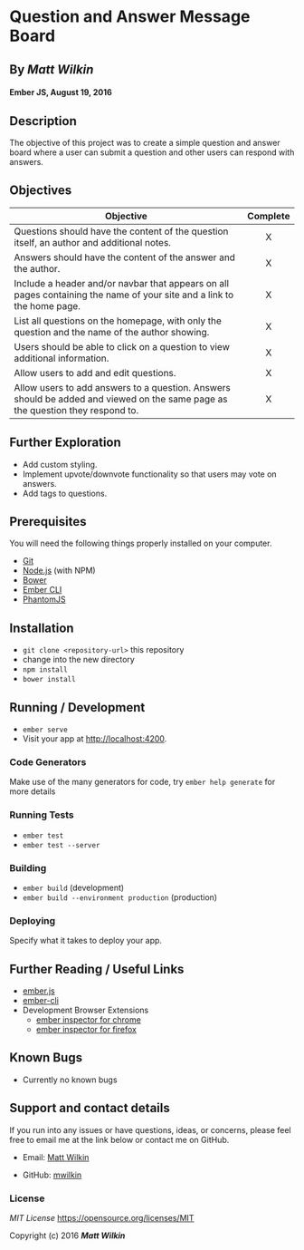 # Question and Answer Message Board

## By _Matt Wilkin_

#### Ember JS, August 19, 2016

## Description

The objective of this project was to create a simple question and answer board where a user can submit a question and other users can respond with answers.

## Objectives

| Objective        | Complete           |
| ------------- |:-------------:|
| Questions should have the content of the question itself, an author and additional notes.    | X |
| Answers should have the content of the answer and the author.     | X |
| Include a header and/or navbar that appears on all pages containing the name of your site and a link to the home page.    | X |
| List all questions on the homepage, with only the question and the name of the author showing.     | X |
| Users should be able to click on a question to view additional information.     | X |
| Allow users to add and edit questions.     | X |
| Allow users to add answers to a question. Answers should be added and viewed on the same page as the question they respond to.     | X |

## Further Exploration

* Add custom styling.
* Implement upvote/downvote functionality so that users may vote on answers.
* Add tags to questions.

## Prerequisites

You will need the following things properly installed on your computer.

* [Git](http://git-scm.com/)
* [Node.js](http://nodejs.org/) (with NPM)
* [Bower](http://bower.io/)
* [Ember CLI](http://ember-cli.com/)
* [PhantomJS](http://phantomjs.org/)

## Installation

* `git clone <repository-url>` this repository
* change into the new directory
* `npm install`
* `bower install`

## Running / Development

* `ember serve`
* Visit your app at [http://localhost:4200](http://localhost:4200).

### Code Generators

Make use of the many generators for code, try `ember help generate` for more details

### Running Tests

* `ember test`
* `ember test --server`

### Building

* `ember build` (development)
* `ember build --environment production` (production)

### Deploying

Specify what it takes to deploy your app.

## Further Reading / Useful Links

* [ember.js](http://emberjs.com/)
* [ember-cli](http://ember-cli.com/)
* Development Browser Extensions
  * [ember inspector for chrome](https://chrome.google.com/webstore/detail/ember-inspector/bmdblncegkenkacieihfhpjfppoconhi)
  * [ember inspector for firefox](https://addons.mozilla.org/en-US/firefox/addon/ember-inspector/)

## Known Bugs

* Currently no known bugs

## Support and contact details

If you run into any issues or have questions, ideas, or concerns, please feel free to email me at the link below or contact me on GitHub.

* Email: <a href="mailto:mwilkin22@gmail.com">Matt Wilkin</a>

* GitHub: <a href="https://github.com/mwilkin/github-api">mwilkin</a>

### License

*MIT License*
<a href="https://opensource.org/licenses/MIT">https://opensource.org/licenses/MIT</a>

Copyright (c) 2016 **_Matt Wilkin_**
